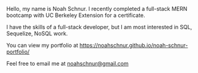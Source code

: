 Hello, my name is Noah Schnur. I recently completed a full-stack MERN bootcamp with UC Berkeley Extension for a certificate.

I have the skills of a full-stack developer, but I am most interested in SQL, Sequelize, NoSQL work.

You can view my portfolio at https://noahschnur.github.io/noah-schnur-portfolio/

Feel free to email me at noahschnur@gmail.com
